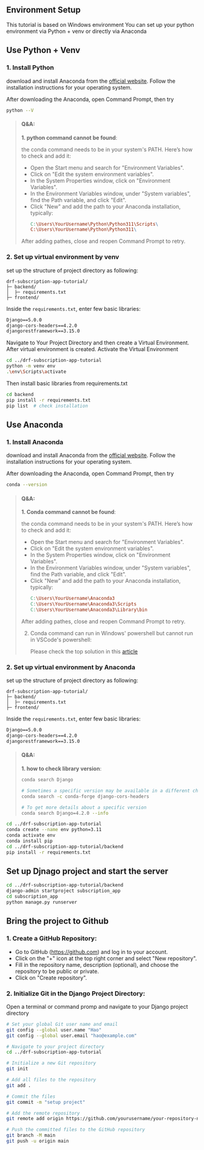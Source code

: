 ## Environment Setup
This tutorial is based on Windows environment
You can set up your python environment via Python + venv or directly via Anaconda


## Use Python + Venv
### 1. Install Python
download and install Anaconda from the [official website](https://www.python.org/downloads/). Follow the installation instructions for your operating system.

After downloading the Anaconda, open Command Prompt, then try
```sh
python --V
```

>#### Q&A:
>**1. python command cannot be found**:
>
>    the conda command needs to be in your system's PATH. Here’s how to check and add it:
>    * Open the Start menu and search for "Environment Variables".
>    * Click on "Edit the system environment variables".
>    * In the System Properties window, click on "Environment Variables".
>    * In the Environment Variables window, under "System variables", find the Path variable, and click "Edit".
>    * Click "New" and add the path to your Anaconda installation, typically:
>        ```makefile
>        C:\Users\YourUsername\Python\Python311\Scripts\
>        C:\Users\YourUsername\Python\Python311\
>        ```
>    After adding pathes, close and reopen Command Prompt to retry.
>


### 2. Set up virtual environment by venv
set up the structure of project directory as following:

```
drf-subscription-app-tutorial/
├─ backend/
│  ├─ requirements.txt
├─ frontend/
```

Inside the `requirements.txt`, enter few basic libraries:
```txt
Django==5.0.0
django-cors-headers==4.2.0
djangorestframework==3.15.0
```

Navigate to Your Project Directory and then create a Virtual Environment.
After virtual environment is created. Activate the Virtual Environment
```sh
cd ../drf-subscription-app-tutorial
python -m venv env
.\env\Scripts\activate
```

Then install basic libraries from requirements.txt
```sh
cd backend
pip install -r requirements.txt
pip list  # check installation
```



## Use Anaconda
### 1. Install Anaconda
download and install Anaconda from the [official website](https://docs.anaconda.com/free/anaconda/install/). Follow the installation instructions for your operating system.

After downloading the Anaconda, open Command Prompt, then try
```sh
conda --version
```

>#### Q&A:
>**1. Conda command cannot be found**:
>
>    the conda command needs to be in your system's PATH. Here’s how to check and add it:
>    * Open the Start menu and search for "Environment Variables".
>    * Click on "Edit the system environment variables".
>    * In the System Properties window, click on "Environment Variables".
>    * In the Environment Variables window, under "System variables", find the Path variable, and click "Edit".
>    * Click "New" and add the path to your Anaconda installation, typically:
>        ```makefile
>        C:\Users\YourUsername\Anaconda3
>        C:\Users\YourUsername\Anaconda3\Scripts
>        C:\Users\YourUsername\Anaconda3\Library\bin
>        ```
>    After adding pathes, close and reopen Command Prompt to retry.
>
>2. Conda command can run in Windows' powershell but cannot run in VSCode's powershell:
>
>    Please check the top solution in this [article](https://stackoverflow.com/questions/54828713/working-with-anaconda-in-visual-studio-code)


### 2. Set up virtual environment by Anaconda
set up the structure of project directory as following:

```
drf-subscription-app-tutorial/
├─ backend/
│  ├─ requirements.txt
├─ frontend/
```

Inside the `requirements.txt`, enter few basic libraries:
```txt
Django==5.0.0
django-cors-headers==4.2.0
djangorestframework==3.15.0
```
>#### Q&A:
>**1. how to check library version**:
> ```sh
> conda search Django
>
> # Sometimes a specific version may be available in a different channel. You can specify the channel during the search:
> conda search -c conda-forge django-cors-headers
>
> # To get more details about a specific version
> conda search Django=4.2.0 --info
> ```


```sh
cd ../drf-subscription-app-tutorial
conda create --name env python=3.11
conda activate env
conda install pip
cd ../drf-subscription-app-tutorial/backend
pip install -r requirements.txt
```


## Set up Djnago project and start the server
```sh
cd ../drf-subscription-app-tutorial/backend
django-admin startproject subscription_app
cd subscription_app
python manage.py runserver
```

## Bring the project to Github
### 1. Create a GitHub Repository:
* Go to GitHub (https://github.com) and log in to your account.
* Click on the "+" icon at the top right corner and select "New repository".
* Fill in the repository name, description (optional), and choose the repository to be public or private.
* Click on "Create repository".


### 2. Initialize Git in the Django Project Directory:
Open a terminal or command promp and navigate to your Django project directory
```sh
# Set your global Git user name and email
git config --global user.name "Hao"
git config --global user.email "hao@example.com"

# Navigate to your project directory
cd ../drf-subscription-app-tutorial

# Initialize a new Git repository
git init

# Add all files to the repository
git add .

# Commit the files
git commit -m "setup project"

# Add the remote repository
git remote add origin https://github.com/yourusername/your-repository-name.git

# Push the committed files to the GitHub repository
git branch -M main
git push -u origin main
```

